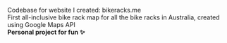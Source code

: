 Codebase for website I created: bikeracks.me <br>
First all-inclusive bike rack map for all the bike racks in Australia, created using Google Maps API <br>
<b> Personal project for fun ✨
